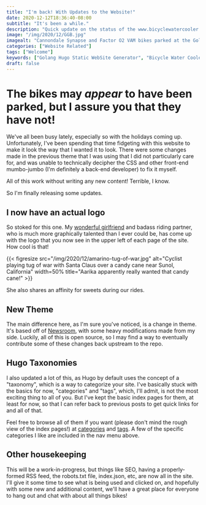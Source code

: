 ```yaml
---
title: "I'm back! With Updates to the Website!"
date: 2020-12-12T18:36:40-08:00
subtitle: "It's been a while."
description: "Quick update on the status of the www.bicyclewatercooler.com website, with an updated theme."
image: "/img/2020/12/GGB.jpg"
imagealt: "Cannondale Synapse and Factor O2 VAM bikes parked at the Golden Gate visitor's center parking lot with a view of the Golden Gate Bridge in San Francisco, California"
categories: ["Website Related"]
tags: ["Welcome"]
keywords: ["Golang Hugo Static WebSite Generator", "Bicycle Water Cooler", "Blog"]
draft: false
---
```

# The bikes may _appear_ to have been parked, but I assure you that they have not!
We've all been busy lately, especially so with the holidays coming up. Unfortunately, I've been spending that time fidgeting with this website to make it look the way that I wanted it to look. There were some changes made in the previous theme that I was using that I did not particularly care for, and was unable to technically decipher the CSS and other front-end mumbo-jumbo (I'm definitely a back-end developer) to fix it myself. 

All of this work without writing any new content! Terrible, I know.

So I'm finally releasing some updates.

## I now have an actual logo
So stoked for this one. My [wonderful girlfriend](https://www.linkedin.com/in/aarika-marino-434b5629/) and badass riding partner, who is much more graphically talented than I ever could be, has come up with the logo that you now see in the upper left of each page of the site. How cool is that!

{{< figresize src="/img/2020/12/amarino-tug-of-war.jpg" alt="Cyclist playing tug of war with Santa Claus over a candy cane near Sunol, California" width=50% title="Aarika apparently really wanted that candy cane!" >}}

She also shares an affinity for sweets during our rides.

## New Theme
The main difference here, as I'm sure you've noticed, is a change in theme. It's based off of [Newsroom](https://github.com/onweru/newsroom), with some heavy modifications made from my side. Luckily, all of this is open source, so I may find a way to eventually contribute some of these changes back upstream to the repo.

## Hugo Taxonomies
I also updated a lot of this, as Hugo by default uses the concept of a "taxonomy", which is a way to categorize your site. I've basically stuck with the basics for now, "categories" and "tags", which, I'll admit, is not the most exciting thing to all of you. But I've kept the basic index pages for them, at least for now, so that I can refer back to previous posts to get quick links for and all of that.

Feel free to browse all of them if you want (please don't mind the rough view of the index pages!) at [categories](/categories) and [tags](/tags). A few of the specific categories I like are included in the nav menu above.

## Other housekeeping
This will be a work-in-progress, but things like SEO, having a properly-formed RSS feed, the robots.txt file, index.json, etc, are now all in the site. I'll give it some time to see what is being used and clicked on, and hopefully with some new and additional content, we'll have a great place for everyone to hang out and chat with about all things bikes!